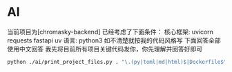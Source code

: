# AI

当前项目为[chromasky-backend]
已经考虑了下面条件：
核心框架: uvicorn requests fastapi uv
语言: python3
如不清楚就按我的代码风格写
下面回答全部使用中文回答
我先将目前所有项目关键代码发你，你先理解并回答好即可

```bash
python ./ai/print_project_files.py . "\.(py|toml|md|html)$|Dockerfile$" -o ./ai/project_context.txt -e ".venv,.git,dist,build,.vscode,ai,README.md"
```
